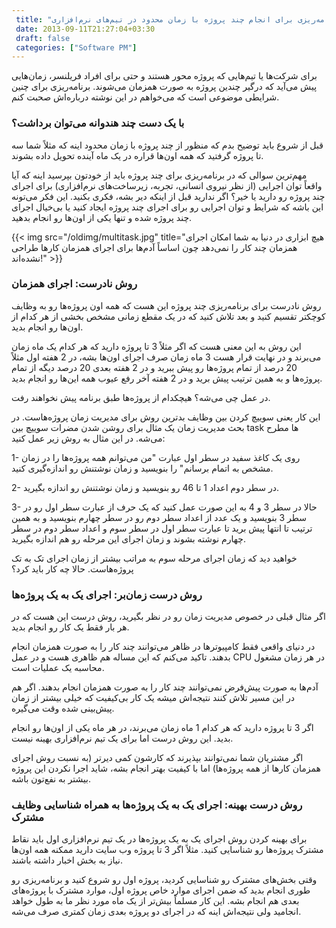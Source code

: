 ```yaml
---
 title: "برنامه‌ریزی برای انجام چند پروژه با زمان محدود در تیم‌های نرم‌افزاری" 
 date: 2013-09-11T21:27:04+03:30
 draft: false 
 categories: ["Software PM"]
---
```




برای شرکت‌ها یا تیم‌هایی که پروژه محور هستند و حتی برای افراد فریلنسر، زمان‌هایی پیش می‌آید که درگیر چندین پروژه به صورت همزمان می‌شوند. برنامه‌ریزی برای چنین شرایطی موضوعی است که می‌خواهم در این نوشته درباره‌اش صحبت کنم.



### با یک دست چند هندوانه می‌توان برداشت؟



قبل از شروع باید توضیح بدم که منظور از چند پروژه با زمان محدود اینه که مثلاً شما سه تا پروژه گرفتید که همه اون‌ها قراره در یک ماه آینده تحویل داده بشوند.



مهم‌ترین سوالی که در برنامه‌ریزی برای چند پروژه باید از خودتون بپرسید اینه که آیا واقعاً توان اجرایی (از نظر نیروی انسانی، تجربه، زیرساخت‌های نرم‌افزاری) برای اجرای چند پروژه رو دارید یا خیر؟ اگر ندارید قبل از اینکه دیر بشه، فکری بکنید. این فکر می‌تونه این باشه که شرایط و توان اجرایی رو برای اجرای چند پروژه ایجاد کنید یا بی‌خیال اجرای چند پروژه شده و تنها یکی از اون‌ها رو انجام بدهید.


{{< img src="/oldimg/multitask.jpg" title="هیچ ابزاری در دنیا به شما امکان اجرای همزمان چند کار را نمی‌دهد چون اساساً آدم‌ها برای اجرای همزمان کارها طراحی نشده‌اند!" >}}

### روش نادرست: اجرای همزمان

روش نادرست برای برنامه‌ریزی چند پروژه این هست که همه اون پروژه‌ها رو به وظایف کوچکتر تقسیم کنید و بعد تلاش کنید که در یک مقطع زمانی مشخص بخشی از هر کدام از اون‌ها رو انجام بدید.



این روش به این معنی هست که اگر مثلاً 3 تا پروژه دارید که هر کدام یک ماه زمان می‌برند و در نهایت قرار هست 3 ماه زمان صرف اجرای اون‌ها بشه، در 2 هفته اول مثلاً 20 درصد از تمام پروژه‌ها رو پیش ببرید و در 2 هفته بعدی 20 درصد دیگه از تمام پروژه‌ها و به همین ترتیب پیش برید و در 2 هفته آخر رفع عیوب همه این‌ها رو انجام بدید.



در عمل چی می‌شه؟ هیچکدام از پروژه‌ها طبق برنامه پیش نخواهند رفت.



این کار یعنی سوییچ کردن بین وظایف بدترین روش برای مدیریت زمان پروژه‌هاست. در بحث مدیریت زمان یک مثال برای روشن شدن مضرات سوییچ بین task ها مطرح می‌شه. در این مثال به روش زیر عمل کنید:



1- روی یک کاغذ سفید در سطر اول عبارت "من می‌توانم همه پروژه‌ها را در زمان مشخص به اتمام برسانم" را بنویسید و زمان نوشتنش رو اندازه‌گیری کنید.



2- در سطر دوم اعداد 1 تا 46 رو بنویسید و زمان نوشتنش رو اندازه بگیرید.



3- حالا در سطر 3 و 4 به این صورت عمل کنید که یک حرف از عبارت سطر اول رو در سطر 3 بنویسید و یک عدد از اعداد سطر دوم رو در سطر چهارم بنویسید و به همین ترتیب تا انتها پیش برید تا عبارت سطر اول در سطر سوم و اعداد سطر دوم در سطر چهارم نوشته بشوند و زمان اجرای این مرحله رو هم اندازه بگیرید.



خواهید دید که زمان اجرای مرحله سوم به مراتب بیشتر از زمان اجرای تک به تک پروژه‌هاست. حالا چه کار باید کرد؟



### روش درست زمان‌بر: اجرای یک به یک پروژه‌ها



اگر مثال قبلی در خصوص مدیریت زمان رو در نظر بگیرید، روش درست این هست که در هر بار فقط یک کار رو انجام بدید.



در دنیای واقعی فقط کامپیوترها در ظاهر می‌توانند چند کار را به صورت همزمان انجام بدهند. تاکید می‌کنم که این مساله هم ظاهری هست و در عمل CPU در هر زمان مشغول محاسبه یک عملیات است.



آدم‌ها به صورت پیش‌فرض نمی‌توانند چند کار را به صورت همزمان انجام بدهند. اگر هم در این مسیر تلاش کنند نتیجه‌‌اش میشه یک کار بی‌کیفیت که خیلی بیشتر از زمان پیش‌بینی شده وقت می‌گیره.



اگر 3 تا پروژه دارید که هر کدام 1 ماه زمان می‌برند، در هر ماه یکی از اون‌ها رو انجام بدید. این روش درست اما برای یک تیم نرم‌افزاری بهینه نیست.



اگر مشتریان شما نمی‌توانند بپذیرند که کارشون کمی دیرتر (به نسبت روش اجرای همزمان کارها از همه پروژه‌ها) اما با کیفیت بهتر انجام بشه، شاید اجرا نکردن این پروژه بیشتر به نفع‌تون باشه.



### روش درست بهینه: اجرای یک به یک پروژه‌ها به همراه شناسایی وظایف مشترک



برای بهینه کردن روش اجرای یک به یک پروژه‌ها در یک تیم نرم‌افزاری اول باید نقاط مشترک پروژه‌ها رو شناسایی کنید. مثلاً اگر 3 تا پروژه وب سایت دارید ممکنه همه اون‌ها نیاز به بخش اخبار داشته باشند.



وقتی بخش‌های مشترک رو شناسایی کردید، پروژه اول رو شروع کنید و برنامه‌ریزی رو طوری انجام بدید که ضمن اجرای موارد خاص پروژه اول، موارد مشترک با پروژه‌های بعدی هم انجام بشه. این کار مسلماً بیش‌تر از یک ماه مورد نظر ما به طول خواهد انجامید ولی نتیجه‌اش اینه که در اجرای دو پروژه بعدی زمان کمتری صرف می‌شه.

